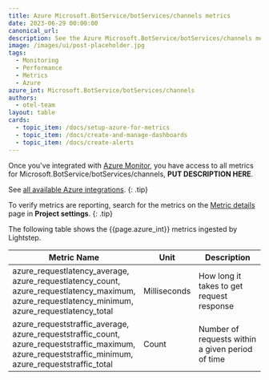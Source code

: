 ```yaml
---
title: Azure Microsoft.BotService/botServices/channels metrics
date: 2023-06-29 00:00:00
canonical_url:
description: See the Azure Microsoft.BotService/botServices/channels metrics ingested by Lightstep Observability
image: /images/ui/post-placeholder.jpg
tags:
  - Monitoring
  - Performance
  - Metrics
  - Azure
azure_int: Microsoft.BotService/botServices/channels
authors:
  - otel-team
layout: table
cards:
  - topic_item: /docs/setup-azure-for-metrics
  - topic_item: /docs/create-and-manage-dashboards
  - topic_item: /docs/create-alerts
---
```

Once you've integrated with [Azure Monitor](/docs/setup-azure-for-metrics), you have access to all metrics for Microsoft.BotService/botServices/channels, **PUT DESCRIPTION HERE**. 

See [all available Azure integrations](/docs/azure-metrics).
{: .tip}

To verify metrics are reporting, search for the metrics on the [Metric details](/docs/manage-metric-details) page in **Project settings**.
{: .tip}

The following table shows the {{page.azure_int}} metrics ingested by Lightstep.
<table class="table-aws">
<colgroup><col span="1" style="width: 35%;" /><col span="1" style="width: 15%;" /><col span="1" style="width: 35%;" /></colgroup>
  <thead>
    <th>Metric Name</th>
    <th>Unit</th>
    <th>Description</th>
  </thead>
  <tr>
    <td>azure_requestlatency_average, azure_requestlatency_count, azure_requestlatency_maximum, azure_requestlatency_minimum, azure_requestlatency_total</td>
    <td>Milliseconds</td>
    <td>How long it takes to get request response</td>
  </tr>
  <tr>
    <td>azure_requeststraffic_average, azure_requeststraffic_count, azure_requeststraffic_maximum, azure_requeststraffic_minimum, azure_requeststraffic_total</td>
    <td>Count</td>
    <td>Number of requests within a given period of time</td>
  </tr>
</table>
